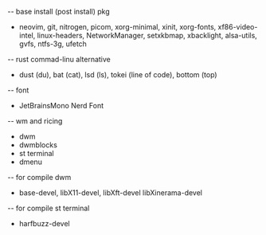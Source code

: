 -- base install (post install) pkg
  - neovim, git, nitrogen, picom, xorg-minimal, xinit, xorg-fonts, xf86-video-intel, linux-headers, NetworkManager, setxkbmap, xbacklight, alsa-utils, gvfs, ntfs-3g, ufetch

-- rust commad-linu alternative
  - dust (du), bat (cat), lsd (ls), tokei (line of code), bottom (top)

-- font
  - JetBrainsMono Nerd Font

-- wm and ricing
  - dwm
  - dwmblocks
  - st terminal
  - dmenu

-- for compile dwm
  - base-devel, libX11-devel, libXft-devel libXinerama-devel

-- for compile st terminal
  - harfbuzz-devel
